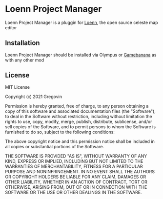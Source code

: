 # Loenn Project Manager

Loenn Project Manager is a pluggin for [Loenn](https://github.com/CelestialCartographers/Loenn/), the open source celeste map editor

## Installation

Loenn Project Manager should be installed via Olympus or [Gamebanana](https://gamebanana.com/tools/13751) as with any other mod

## License

MIT License

Copyright (c) 2021 Gregovin

Permission is hereby granted, free of charge, to any person obtaining a copy
of this software and associated documentation files (the "Software"), to deal
in the Software without restriction, including without limitation the rights
to use, copy, modify, merge, publish, distribute, sublicense, and/or sell
copies of the Software, and to permit persons to whom the Software is
furnished to do so, subject to the following conditions:

The above copyright notice and this permission notice shall be included in all
copies or substantial portions of the Software.

THE SOFTWARE IS PROVIDED "AS IS", WITHOUT WARRANTY OF ANY KIND, EXPRESS OR
IMPLIED, INCLUDING BUT NOT LIMITED TO THE WARRANTIES OF MERCHANTABILITY,
FITNESS FOR A PARTICULAR PURPOSE AND NONINFRINGEMENT. IN NO EVENT SHALL THE
AUTHORS OR COPYRIGHT HOLDERS BE LIABLE FOR ANY CLAIM, DAMAGES OR OTHER
LIABILITY, WHETHER IN AN ACTION OF CONTRACT, TORT OR OTHERWISE, ARISING FROM,
OUT OF OR IN CONNECTION WITH THE SOFTWARE OR THE USE OR OTHER DEALINGS IN THE
SOFTWARE.
